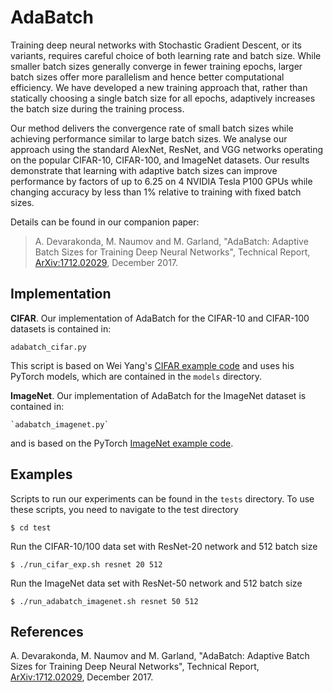 AdaBatch
========

Training deep neural networks with Stochastic Gradient Descent, or its
variants, requires careful choice of both learning rate and batch size.
While smaller batch sizes generally converge in fewer training epochs,
larger batch sizes offer more parallelism and hence better computational
efficiency. We have developed a new training approach that, rather than
statically choosing a single batch size for all epochs, adaptively
increases the batch size during the training process. 

Our method delivers the convergence rate of small batch sizes while
achieving performance similar to large batch sizes. We analyse our
approach using the standard AlexNet, ResNet, and VGG networks operating
on the popular CIFAR-10, CIFAR-100, and ImageNet datasets. Our results
demonstrate that learning with adaptive batch sizes can improve
performance by factors of up to 6.25 on 4 NVIDIA Tesla P100 GPUs while
changing accuracy by less than 1% relative to training with fixed batch
sizes.

Details can be found in our companion paper:

> A. Devarakonda, M. Naumov and M. Garland, "AdaBatch: Adaptive Batch Sizes for Training Deep Neural Networks", Technical Report, [ArXiv:1712.02029](https://arxiv.org/abs/1712.02029), December 2017. 


Implementation
--------------

**CIFAR**.  Our implementation of AdaBatch for the CIFAR-10 and
CIFAR-100 datasets is contained in:

    adabatch_cifar.py

This script is based on Wei Yang's [CIFAR example code][] and uses his
PyTorch models, which are contained in the `models` directory.

**ImageNet**.  Our implementation of AdaBatch for the ImageNet dataset
is contained in:

    `adabatch_imagenet.py`

and is based on the PyTorch [ImageNet example code][].

Examples
--------

Scripts to run our experiments can be found in the `tests` directory.
To use these scripts, you need to navigate to the test directory

    $ cd test

Run the CIFAR-10/100 data set with ResNet-20 network and 512 batch size

    $ ./run_cifar_exp.sh resnet 20 512

Run the ImageNet data set with ResNet-50 network and 512 batch size

    $ ./run_adabatch_imagenet.sh resnet 50 512

References
----------

A. Devarakonda, M. Naumov and M. Garland, "AdaBatch: Adaptive Batch Sizes for Training Deep Neural Networks", Technical Report, [ArXiv:1712.02029](https://arxiv.org/abs/1712.02029), December 2017. 

[CIFAR example code]: https://github.com/bearpaw/pytorch-classification/tree/master/models/cifar

[ImageNet example code]: https://github.com/pytorch/examples/tree/master/imagenet
